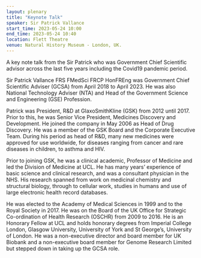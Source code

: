 ```yaml
---
layout: plenary
title: "Keynote Talk"
speaker: Sir Patrick Vallance
start_time: 2023-05-24 10:00
end_time: 2023-05-24 10:40
location: Flett Theatre
venue: Natural History Museum - London, UK.
---
```


A key note talk from the Sir Patrick who was Government Chief Scientific advisor across the last five years including the Covid19 pandemic period.

Sir Patrick Vallance FRS FMedSci FRCP HonFREng was Government Chief
Scientific Adviser (GCSA) from April 2018 to April 2023.  He was also
National Technology Adviser (NTA) and Head of the Government Science
and Engineering (GSE) Profession.

Patrick was President, R&D at GlaxoSmithKline (GSK) from 2012
until 2017. Prior to this, he was Senior Vice President, Medicines
Discovery and Development. He joined the company in May 2006 as Head
of Drug Discovery. He was a member of the GSK Board and the Corporate
Executive Team. During his period as head of R&D, many new medicines
were approved for use worldwide, for diseases ranging from cancer and
rare diseases in children, to asthma and HIV.

Prior to joining GSK, he was a clinical academic, Professor of
Medicine and led the Division of Medicine at UCL. He has many years’
experience of basic science and clinical research, and was a
consultant physician in the NHS. His research spanned from work on
medicinal chemistry and structural biology, through to cellular work,
studies in humans and use of large electronic health record databases.

He was elected to the Academy of Medical Sciences in 1999 and to the
Royal Society in 2017. He was on the Board of the UK Office for
Strategic Co-ordination of Health Research (OSCHR) from 2009
to 2016. He is an Honorary Fellow at UCL and holds honorary degrees
from Imperial College London, Glasgow University, University of York
and St George’s, University of London. He was a non-executive director
and board member for UK Biobank and a non-executive board member for
Genome Research Limited but stepped down in taking up the GCSA role.

